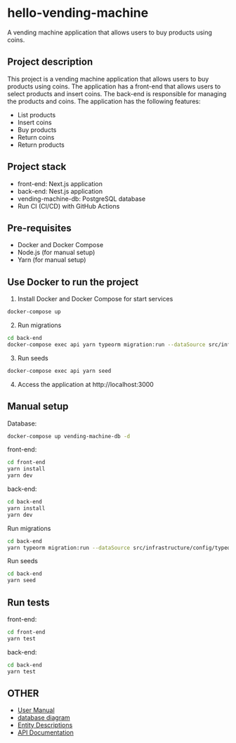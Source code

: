 # hello-vending-machine
A vending machine application that allows users to buy products using coins.

## Project description
This project is a vending machine application that allows users to buy products using coins. The application has a front-end that allows users to select products and insert coins. The back-end is responsible for managing the products and coins.
The application has the following features:
- List products
- Insert coins
- Buy products
- Return coins
- Return products

## Project stack
- front-end: Next.js application
- back-end: Nest.js application
- vending-machine-db: PostgreSQL database
- Run CI (CI/CD) with GitHub Actions

## Pre-requisites
- Docker and Docker Compose
- Node.js (for manual setup)
- Yarn (for manual setup)

## Use Docker to run the project
1. Install Docker and Docker Compose for start services
```bash
docker-compose up
```
2. Run migrations
```bash
cd back-end
docker-compose exec api yarn typeorm migration:run --dataSource src/infrastructure/config/typeorm/typeorm.config.ts
```
3. Run seeds
```bash
docker-compose exec api yarn seed
```
4. Access the application at http://localhost:3000

## Manual setup
Database:
```bash
docker-compose up vending-machine-db -d
```

front-end:
```bash
cd front-end
yarn install
yarn dev
```

back-end:
```bash
cd back-end
yarn install
yarn dev
```

Run migrations
```bash
cd back-end
yarn typeorm migration:run --dataSource src/infrastructure/config/typeorm/typeorm.config.ts
```

Run seeds
```bash
cd back-end
yarn seed
```


## Run tests
front-end:
```bash
cd front-end
yarn test
```

back-end:
```bash
cd back-end
yarn test
```

## OTHER
- [User Manual](/docs/user-manual.md)
- [database diagram](/docs/database-diagram.jpg)
- [Entity Descriptions](/docs/Entity-Decriptsion.md)
- [API Documentation](/docs/API-document.md)